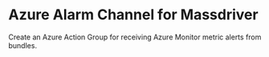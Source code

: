 # Azure Alarm Channel for Massdriver

Create an Azure Action Group for receiving Azure Monitor metric alerts from bundles.
